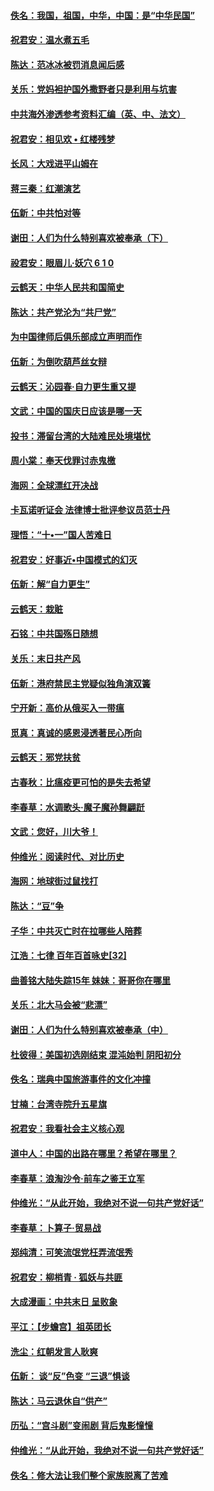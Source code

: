 #### [佚名：我国，祖国，中华，中国：是“中华民国”](../pages/nsc993/n10762366.md?t=10051335) 

#### [祝君安：温水煮五毛](../pages/nsc993/n10762362.md?t=10051335) 

#### [陈达：范冰冰被罚消息闻后感](../pages/nsc993/n10760142.md?t=10051335) 

#### [关乐：党妈袒护国外撒野者只是利用与坑害](../pages/nsc993/n10760019.md?t=10051335) 

#### [中共海外渗透参考资料汇编（英、中、法文）](../pages/nsc993/n10756055.md?t=10051335) 

#### [祝君安：相见欢  •  红楼残梦](../pages/nsc993/n10757542.md?t=10051335) 

#### [长风：大戏进平山姆在](../pages/nsc993/n10757155.md?t=10051335) 

#### [蒋三秦：红潮演艺](../pages/nsc993/n10756736.md?t=10051335) 

#### [伍新：中共怕对等](../pages/nsc993/n10754812.md?t=10051335) 

#### [谢田：人们为什么特别喜欢被奉承（下）](../pages/nsc993/n10755072.md?t=10051335) 

#### [祋君安：眼眉儿‧妖穴 6 1 0](../pages/nsc993/n10754802.md?t=10051335) 

#### [云鹤天：中华人民共和国简史](../pages/nsc993/n10753546.md?t=10051335) 

#### [陈达：共产党沦为“共尸党”](../pages/nsc993/n10753506.md?t=10051335) 

#### [为中国律师后俱乐部成立声明而作](../pages/nsc993/n10753359.md?t=10051335) 

#### [伍新：为倒吹葫芦丝女辩](../pages/nsc993/n10753300.md?t=10051335) 

#### [云鹤天：沁园春‧自力更生重又提](../pages/nsc993/n10752681.md?t=10051335) 

#### [文武：中国的国庆日应该是哪一天](../pages/nsc993/n10752564.md?t=10051335) 

#### [投书：滞留台湾的大陆难民处境堪忧](../pages/nsc993/n10751122.md?t=10051335) 

#### [周小棠：奉天伐罪讨赤鬼檄](../pages/nsc993/n10749279.md?t=10051335) 

#### [海网：全球漂红开决战](../pages/nsc993/n10747774.md?t=10051335) 

#### [卡瓦诺听证会 法律博士批评参议员范士丹](../pages/nsc993/n10748504.md?t=10051335) 

#### [理悟：“十•一”国人苦难日](../pages/nsc993/n10747763.md?t=10051335) 

#### [祝君安：好事近•中国模式的幻灭](../pages/nsc993/n10747755.md?t=10051335) 

#### [伍新：解“自力更生”](../pages/nsc993/n10747744.md?t=10051335) 

#### [云鹤天：栽赃](../pages/nsc993/n10747735.md?t=10051335) 

#### [石铭：中共国殇日随想](../pages/nsc993/n10747202.md?t=10051335) 

#### [关乐：末日共产风](../pages/nsc993/n10745398.md?t=10051335) 

#### [伍新：港府禁民主党疑似独角演双簧](../pages/nsc993/n10745393.md?t=10051335) 

#### [宁开新：高价从俄买入一带瘟](../pages/nsc993/n10745381.md?t=10051335) 

#### [觅真：真诚的感恩浸透著民心所向](../pages/nsc993/n10746220.md?t=10051335) 

#### [云鹤天：邪党扶贫](../pages/nsc993/n10745370.md?t=10051335) 

#### [古春秋：比瘟疫更可怕的是失去希望](../pages/nsc993/n10745352.md?t=10051335) 

#### [李春草：水调歌头‧魔子魔孙舞翩跹](../pages/nsc993/n10744963.md?t=10051335) 

#### [文武：您好，川大爷！](../pages/nsc993/n10739572.md?t=10051335) 

#### [仲维光：阅读时代、对比历史](../pages/nsc993/n10744494.md?t=10051335) 

#### [海网：地球街过鼠找打](../pages/nsc993/n10741404.md?t=10051335) 

#### [陈达：“豆”争](../pages/nsc993/n10741375.md?t=10051335) 

#### [子华：中共灭亡时在拉哪些人陪葬](../pages/nsc993/n10741320.md?t=10051335) 

#### [江浩：七律 百年百首咏史[32]](../pages/nsc993/n10741179.md?t=10051335) 

#### [曲善铭大陆失踪15年 妹妹：哥哥你在哪里](../pages/nsc993/n10738770.md?t=10051335) 

#### [关乐：北大马会被“悲漂”](../pages/nsc993/n10739482.md?t=10051335) 

#### [谢田：人们为什么特别喜欢被奉承（中）](../pages/nsc993/n10736705.md?t=10051335) 

#### [杜彼得：美国初选刚结束 混沌始判 阴阳初分](../pages/nsc993/n10734882.md?t=10051335) 

#### [佚名：瑞典中国旅游事件的文化冲撞](../pages/nsc993/n10731914.md?t=10051335) 

#### [甘楠：台湾寺院升五星旗](../pages/nsc993/n10731868.md?t=10051335) 

#### [祝君安：我看社会主义核心观](../pages/nsc993/n10731861.md?t=10051335) 

#### [道中人：中国的出路在哪里？希望在哪里？](../pages/nsc993/n10730399.md?t=10051335) 

#### [李春草：浪淘沙令‧前车之鉴王立军](../pages/nsc993/n10730200.md?t=10051335) 

#### [仲维光：“从此开始，我绝对不说一句共产党好话”](../pages/nsc993/n10722208.md?t=10051335) 

#### [李春草：卜算子·贸易战](../pages/nsc993/n10726893.md?t=10051335) 

#### [郑纯清：可笑流氓党枉弄流氓秀](../pages/nsc993/n10726849.md?t=10051335) 

#### [祝君安：柳梢青 · 狐妖与共匪](../pages/nsc993/n10726825.md?t=10051335) 

#### [大成漫画：中共末日 呈败象](../pages/nsc993/n10726516.md?t=10051335) 

#### [平江：【步蟾宫】祖英团长](../pages/nsc993/n10724876.md?t=10051335) 

#### [洗尘：红朝发言人耿爽](../pages/nsc993/n10724862.md?t=10051335) 

#### [伍新： 谈“反”色变 “三退”惧谈](../pages/nsc993/n10724842.md?t=10051335) 

#### [陈达：马云退休自“供产”](../pages/nsc993/n10723027.md?t=10051335) 

#### [历弘：“宫斗剧”变闹剧 背后鬼影憧憧](../pages/nsc993/n10723020.md?t=10051335) 

#### [仲维光：“从此开始，我绝对不说一句共产党好话”](../pages/nsc993/n10722176.md?t=10051335) 

#### [佚名：修大法让我们整个家族脱离了苦难](../pages/nsc993/n10722049.md?t=10051335) 

